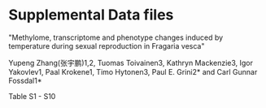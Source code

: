 # Supplemental Data files
"Methylome, transcriptome and phenotype changes induced by temperature during sexual reproduction in Fragaria vesca"

Yupeng Zhang(张宇鹏)1,2, Tuomas Toivainen3, Kathryn Mackenzie3, Igor Yakovlev1, Paal Krokene1, Timo Hytonen3, Paul E. Grini2* and Carl Gunnar Fossdal1*


Table S1 - S10

